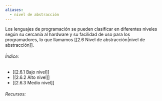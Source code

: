 ```yaml
---
aliases:
  - nivel de abstracción
---
```

Los lenguajes de programación se pueden clasificar en diferentes niveles según su cercanía al hardware y su facilidad de uso para los programadores, lo que llamamos [[2.6 Nivel de abstracción|nivel de abstracción]].

###### Índice:

- [[2.6.1 Bajo nivel]]
- [[2.6.2 Alto nivel]]
- [[2.6.3 Medio nivel]]

###### Recursos:

